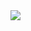 <img src="https://capsule-render.vercel.app/api?type=waving&color=auto&height=300&section=header&text=capsule%20render&fontSize=90" />


